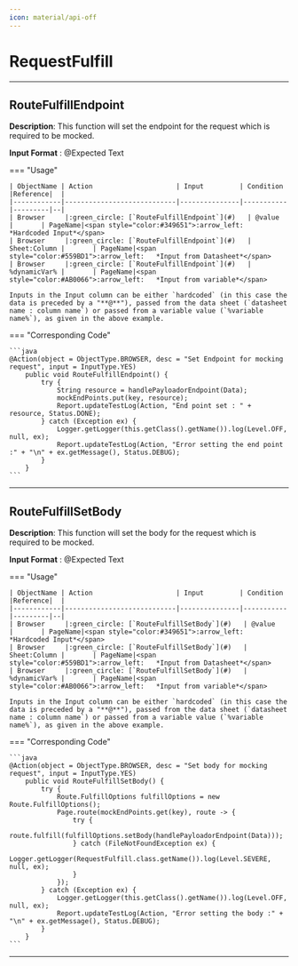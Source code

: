 ```yaml
---
icon: material/api-off
---
```


# RequestFulfill

----------------------------------
## **RouteFulfillEndpoint**

**Description**:  This function will set the endpoint for the request which is required to be mocked.

**Input Format** :   @Expected Text

=== "Usage"

    | ObjectName | Action                     | Input         | Condition |Reference|  |
    |------------|----------------------------|---------------|-----------|---------|--|
    | Browser     |:green_circle: [`RouteFulfillEndpoint`](#)   | @value       |       | PageName|<span style="color:#349651">:arrow_left:   *Hardcoded Input*</span> 
    | Browser     |:green_circle: [`RouteFulfillEndpoint`](#)   | Sheet:Column |       | PageName|<span style="color:#559BD1">:arrow_left:   *Input from Datasheet*</span>
    | Browser     |:green_circle: [`RouteFulfillEndpoint`](#)   | %dynamicVar% |       | PageName|<span style="color:#AB0066">:arrow_left:   *Input from variable*</span>

    Inputs in the Input column can be either `hardcoded` (in this case the data is preceded by a "**@**"), passed from the data sheet (`datasheet name : column name`) or passed from a variable value (`%variable name%`), as given in the above example.

=== "Corresponding Code"

    ```java
    @Action(object = ObjectType.BROWSER, desc = "Set Endpoint for mocking request", input = InputType.YES)
        public void RouteFulfillEndpoint() {
            try {
                String resource = handlePayloadorEndpoint(Data);
                mockEndPoints.put(key, resource);
                Report.updateTestLog(Action, "End point set : " + resource, Status.DONE);
            } catch (Exception ex) {
                Logger.getLogger(this.getClass().getName()).log(Level.OFF, null, ex);
                Report.updateTestLog(Action, "Error setting the end point :" + "\n" + ex.getMessage(), Status.DEBUG);
            }
        }
    ```
----------------------------------

## **RouteFulfillSetBody**

**Description**:  This function will set the body for the request which is required to be mocked.

**Input Format** :   @Expected Text

=== "Usage"

    | ObjectName | Action                     | Input         | Condition |Reference|  |
    |------------|----------------------------|---------------|-----------|---------|--|
    | Browser     |:green_circle: [`RouteFulfillSetBody`](#)   | @value       |       | PageName|<span style="color:#349651">:arrow_left:   *Hardcoded Input*</span> 
    | Browser     |:green_circle: [`RouteFulfillSetBody`](#)   | Sheet:Column |       | PageName|<span style="color:#559BD1">:arrow_left:   *Input from Datasheet*</span>
    | Browser     |:green_circle: [`RouteFulfillSetBody`](#)   | %dynamicVar% |       | PageName|<span style="color:#AB0066">:arrow_left:   *Input from variable*</span>

    Inputs in the Input column can be either `hardcoded` (in this case the data is preceded by a "**@**"), passed from the data sheet (`datasheet name : column name`) or passed from a variable value (`%variable name%`), as given in the above example.

=== "Corresponding Code"

    ```java
    @Action(object = ObjectType.BROWSER, desc = "Set body for mocking request", input = InputType.YES)
        public void RouteFulfillSetBody() {
            try {
                Route.FulfillOptions fulfillOptions = new Route.FulfillOptions();
                Page.route(mockEndPoints.get(key), route -> {
                    try {
                        route.fulfill(fulfillOptions.setBody(handlePayloadorEndpoint(Data)));
                    } catch (FileNotFoundException ex) {
                        Logger.getLogger(RequestFulfill.class.getName()).log(Level.SEVERE, null, ex);
                    }
                });
            } catch (Exception ex) {
                Logger.getLogger(this.getClass().getName()).log(Level.OFF, null, ex);
                Report.updateTestLog(Action, "Error setting the body :" + "\n" + ex.getMessage(), Status.DEBUG);
            }
        }
    ```
----------------------------------